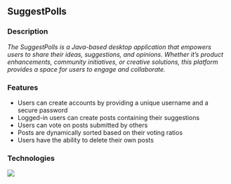 ## SuggestPolls

### Description
_The SuggestPolls is a Java-based desktop application that empowers users to share their ideas, suggestions, and opinions. Whether it’s product enhancements, community initiatives, or creative solutions, this platform provides a space for users to engage and collaborate._

### Features
- Users can create accounts by providing a unique username and a secure password
- Logged-in users can create posts containing their suggestions
- Users can vote on posts submitted by others
- Posts are dynamically sorted based on their voting ratios
- Users have the ability to delete their own posts

### Technologies
![](https://skillicons.dev/icons?i=java,postgres)
